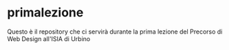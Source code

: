 # primalezione
Questo è il repository che ci servirà durante la prima lezione del Precorso di Web Design all'ISIA di Urbino

